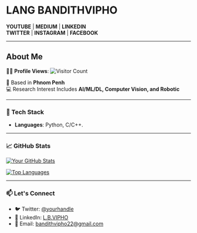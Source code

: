 # LANG BANDITHVIPHO 

**YOUTUBE** | **MEDIUM** | **LINKEDIN**  
**TWITTER** | **INSTAGRAM** | **FACEBOOK**  

---

## About Me  

👨‍💻 **Profile Views**: ![Visitor Count](https://visitor-badge.laobi.icu/badge?page_id=yourusername.yourusername)  

📍 Based in **Phnom Penh**   
💻 Research Interest Includes **AI/ML/DL, Computer Vision, and Robotic**  

---

### 🔧 Tech Stack  
- **Languages**: Python, C/C++.  

---

### 📈 GitHub Stats  
[![Your GitHub Stats](https://github-readme-stats.vercel.app/api?username=yourusername&show_icons=true&theme=radical)](https://github.com/yourusername)  

[![Top Languages](https://github-readme-stats.vercel.app/api/top-langs/?username=yourusername&layout=compact)](https://github.com/yourusername)  

---

### 📫 Let's Connect  
- 🐦 Twitter: [@yourhandle](https://x.com/BandithVipho22)  
- 💼 LinkedIn: [L.B.VIPHO](https://www.linkedin.com/in/l-b-vipho-b326911b8/)  
- 📧 Email: bandithvipho22@gmail.com
